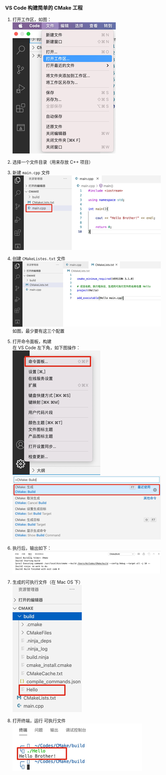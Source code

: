 ### VS Code 构建简单的 CMake 工程

1. 打开工作区，如图：   
    ![](./imgs/img.png)
   
2. 选择一个文件目录（用来存放 C++ 项目）
3. 新建 `main.cpp` 文件   
    ![](./imgs/img_1.png)
   
4. 创建 `CMakeListes.txt` 文件
    ![](./imgs/img_2.png)
如图，最少要有这三个配置
   
5. 打开命令面板，构建   
在 VS Code 左下角，如下图操作：   
   ![](./imgs/img_3.png)
   ![](./imgs/img_4.png)
   
6. 执行后，输出如下：
    ![](./imgs/img_5.png)
   
7. 生成的可执行文件（在 Mac OS 下）   
    ![](./imgs/img_6.png)
   
8. 打开终端，运行 可执行文件
    ![](./imgs/img_7.png)
